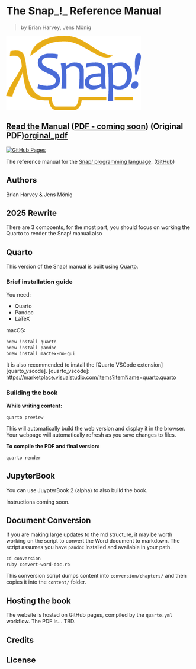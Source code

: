 # The Snap_!_ Reference Manual
> by Brian Harvey, Jens Mönig

![Snap! Logo](./images/snap-logo.png)

## [Read the Manual][webiste] ([PDF - coming soon][pdf]) (Original PDF)[orginal_pdf]

[![GitHub Pages](https://img.shields.io/badge/website-GitHub%20Pages-blue.svg)](https://snap-cloud.github.io/manual/)


[webiste]: https://snap-cloud.github.io/manual/
[pdf]: https://snap-cloud.github.io/manual/snap-manual.pdf
[orginal_pdf]: https://snap.berkeley.edu/snap/help/SnapManual.pdf

The reference manual for the [Snap<em>!</em> programming language][sbe]. ([GitHub][snap_gh])

[sbe]: https://snap.berkeley.edu
[snap_gh]: https://github.com/jmoenig/snap/

## Authors
Brian Harvey & Jens Mönig

## 2025 Rewrite

There are 3 compoents, for the most part, you should focus on working the Quarto to render the Snap! manual.also

## Quarto
This version of the Snap! manual is built using [Quarto][quarto].

[quarto]: https://quarto.org/docs/

### Brief installation guide

You need:
* Quarto
* Pandoc
* LaTeX

macOS:
```shell
brew install quarto
brew install pandoc
brew install mactex-no-gui
```

It is also recommended to install the [Quarto VSCode extension][quarto_vscode].
[quarto_vscode]: https://marketplace.visualstudio.com/items?itemName=quarto.quarto

### Building the book

**While writing content:**

```shell
quarto preview
```

This will automatically build the web version and display it in the browser.
Your webpage will automatically refresh as you save changes to files.

**To compile the PDF and final version:**

```shell
quarto render
```

## JupyterBook

You can use JuypterBook 2 (alpha) to also build the book.

Instructions coming soon.

## Document Conversion
If you are making large updates to the md structure, it may be worth working on the script to convert the Word document to markdown.
The script assumes you have `pandoc` installed and available in your path.

```
cd conversion
ruby convert-word-doc.rb
```

This conversion script dumps content into `conversion/chapters/` and then copies it into the `content/` folder.

## Hosting the book

The website is hosted on GitHub pages, compiled by the `quarto.yml` workflow.
The PDF is... TBD.

## Credits

## License

